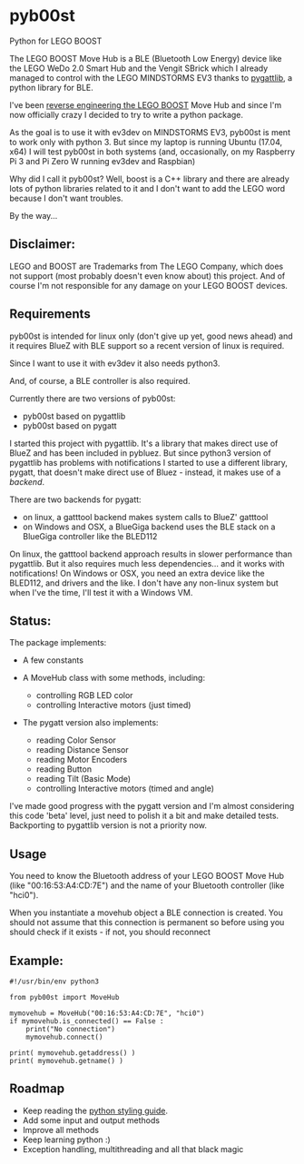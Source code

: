 # pyb00st
Python for LEGO BOOST

The LEGO BOOST Move Hub is a BLE (Bluetooth Low Energy) device like the LEGO WeDo 2.0 Smart Hub
and the Vengit SBrick which I already managed to control with the LEGO MINDSTORMS EV3 thanks to
[pygattlib](https://bitbucket.org/OscarAcena/pygattlib), a python library for BLE.

I've been [reverse engineering the LEGO BOOST](https://github.com/JorgePe/BOOSTreveng) Move Hub
and since I'm now officially crazy I decided to try to write a python package.

As the goal is to use it with ev3dev on MINDSTORMS EV3, pyb00st is ment to work only with python 3.
But since my laptop is running Ubuntu (17.04, x64) I will test pyb00st in both systems (and,
 occasionally, on my Raspberry Pi 3 and Pi Zero W running ev3dev and Raspbian)

Why did I call it pyb00st? Well, boost is a C++ library and there are already lots of python libraries related to
it and I don't want to add the LEGO word because I don't want troubles.

By the way...

## Disclaimer: ##
LEGO and BOOST are Trademarks from The LEGO Company, which does not support (most probably doesn't
even know about) this project. And of course I'm not responsible for any damage on your LEGO BOOST
devices.

## Requirements ##

pyb00st is intended for linux only (don't give up yet, good news ahead) and it requires BlueZ with BLE
support so a recent version of linux is required.

Since I want to use it with ev3dev it also needs python3.

And, of course, a BLE controller is also required.
 
Currently there are two versions of pyb00st:
- pyb00st based on pygattlib
- pyb00st based on pygatt

I started this project with pygattlib. It's a library that makes direct use of BlueZ and has been included
in pybluez. But since python3 version of pygattlib has problems with notifications I started to use
a different library, pygatt, that doesn't make direct use of Bluez - instead, it makes use of a *backend*.

There are two backends for pygatt:
- on linux, a gatttool backend makes system calls to BlueZ' gatttool
- on Windows and OSX, a BlueGiga backend uses the BLE stack on a BlueGiga controller like the BLED112

On linux, the gatttool backend approach results in slower performance than pygattlib. But it also requires
much less dependencies... and it works with notifications!
On Windows or OSX, you need an extra device like the BLED112, and drivers and the like. I don't have any
non-linux system but when I've the time, I'll test it with a Windows VM.


## Status: ##

The package implements:  
   - A few constants  
   - A MoveHub class with some methods, including:    
     - controlling RGB LED color  
     - controlling Interactive motors (just timed)  
     
   - The pygatt version also implements:
     - reading Color Sensor   
     - reading Distance Sensor
     - reading Motor Encoders
     - reading Button  
     - reading Tilt (Basic Mode)  
     - controlling Interactive motors (timed and angle)  

I've made good progress with the pygatt version and I'm almost considering this code 'beta' level,
just need to polish it a bit and make detailed tests.
Backporting to pygattlib version is not a priority now.


## Usage ##

You need to know the Bluetooth address of your LEGO BOOST Move Hub (like "00:16:53:A4:CD:7E") and
the name of your Bluetooth controller (like "hci0").

When you instantiate a movehub object a BLE connection is created. You should not assume that this
connection is permanent so before using you should check if it exists - if not, you should reconnect

## Example: ##

```
#!/usr/bin/env python3

from pyb00st import MoveHub

mymovehub = MoveHub("00:16:53:A4:CD:7E", "hci0")
if mymovehub.is_connected() == False :
    print("No connection")
    mymovehub.connect()
    
print( mymovehub.getaddress() )
print( mymovehub.getname() )
```


## Roadmap ##

- Keep reading the [python styling guide](https://www.python.org/dev/peps/pep-0008/).
- Add some input and output methods
- Improve all methods
- Keep learning python :)
- Exception handling, multithreading and all that black magic
